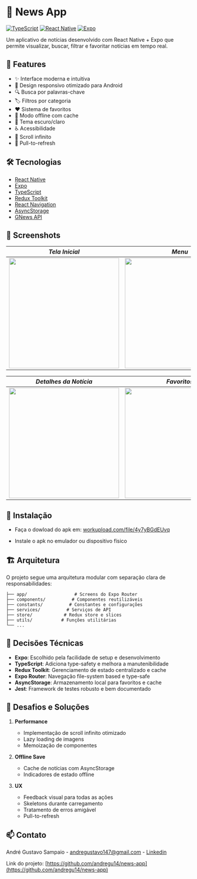 # 📰 News App

[![TypeScript](https://img.shields.io/badge/TypeScript-5.8.3-blue.svg?logo=typescript)](https://www.typescriptlang.org/)
[![React Native](https://img.shields.io/badge/React_Native-0.79.3-blue.svg?logo=react)](https://reactnative.dev/)
[![Expo](https://img.shields.io/badge/Expo-53.0.11-black.svg?logo=expo)](https://expo.dev/)

Um aplicativo de notícias desenvolvido com React Native + Expo que permite visualizar, buscar, filtrar e favoritar notícias em tempo real.

## 🌟 Features

- ✨ Interface moderna e intuitiva
- 📱 Design responsivo otimizado para Android
- 🔍 Busca por palavras-chave
- 🏷️ Filtros por categoria
- ❤️ Sistema de favoritos
- 📶 Modo offline com cache
- 🌙 Tema escuro/claro
- ♿ Acessibilidade
- 🚀 Scroll infinito
- 🔄 Pull-to-refresh

## 🛠️ Tecnologias

- [React Native](https://reactnative.dev/)
- [Expo](https://expo.dev/)
- [TypeScript](https://www.typescriptlang.org/)
- [Redux Toolkit](https://redux-toolkit.js.org/)
- [React Navigation](https://reactnavigation.org/)
- [AsyncStorage](https://react-native-async-storage.github.io/async-storage/)
- [GNews API](https://gnews.io/)

## 📱 Screenshots

<div>

| *Tela Inicial* | *Menu* |
|:---:|:---:|
<img src="https://i.ibb.co/Lh62V5Jz/Screenshot-1750205641.png" width="300px"> | <img src="https://i.ibb.co/MxdhTfNF/menu-dark-theme.png" width="300px"> |

| *Detalhes da Notícia* | *Favoritos* |
|:---:|:---:|
<img src="https://i.ibb.co/6049D80K/Screenshot-1750205650.png" width="300px"> | <img src="https://i.ibb.co/zyCF7DZ/favorites-dark-theme.png" width="300px"> |

</div>

## 🚀 Instalação

- Faça o dowload do apk em: [workupload.com/file/4y7yBGdEUvq](https://workupload.com/file/4y7yBGdEUvq)

- Instale o apk no emulador ou dispositivo físico

## 🏗️ Arquitetura

O projeto segue uma arquitetura modular com separação clara de responsabilidades:

```
├── app/                  # Screens do Expo Router
├── components/          # Componentes reutilizáveis
├── constants/          # Constantes e configurações
├── services/          # Serviços de API
├── store/            # Redux store e slices
├── utils/           # Funções utilitárias
└── ...
```

## 📝 Decisões Técnicas

- **Expo**: Escolhido pela facilidade de setup e desenvolvimento
- **TypeScript**: Adiciona type-safety e melhora a manutenibilidade
- **Redux Toolkit**: Gerenciamento de estado centralizado e cache
- **Expo Router**: Navegação file-system based e type-safe
- **AsyncStorage**: Armazenamento local para favoritos e cache
- **Jest**: Framework de testes robusto e bem documentado

## 🎯 Desafios e Soluções

1. **Performance**

   - Implementação de scroll infinito otimizado
   - Lazy loading de imagens
   - Memoização de componentes

2. **Offline Save**

   - Cache de notícias com AsyncStorage
   - Indicadores de estado offline

3. **UX**
   - Feedback visual para todas as ações
   - Skeletons durante carregamento
   - Tratamento de erros amigável
   - Pull-to-refresh

## 📫 Contato

André Gustavo Sampaio - andregustavo147@gmail.com - [Linkedin](https://www.linkedin.com/in/andr%C3%A9-sampaio1/)

Link do projeto: [https://github.com/andregu14/news-app](https://github.com/andregu14/news-app)

